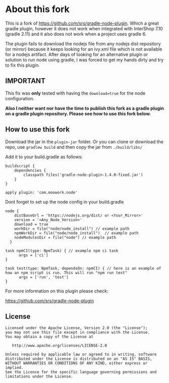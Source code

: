# About this fork


This is a fork of https://github.com/srs/gradle-node-plugin. Which a great gradle plugin, however it does not work when integrated with InterShop 7.10 (gradle 2.11) and it also does not work when a project uses gradle 6. 

The plugin fails to download the nodejs file from any nodejs dist repository (or mirror) because it keeps looking for an ivy.xml file which is not available for a nodejs artifact. After days of looking for an alternative plugin or solution to run node using gradle, I was forced to get my hands dirty and try to fix this plugin.


## IMPORTANT 

This fix was **only** tested with having the `download=true` for the node configuration.

**Also I neither want nor have the time to publish this fork as a gradle plugin on a gradle plugin repository. Please see how to use this fork below.**



## How to use this fork


Download the jar in the `plugin-jar` folder. Or you can clone or download the repo, use `gradlew build` and then copy the jar from `./build/libs/`

Add it to your build.gradle as follows:

```
buildscript {
    dependencies {
        classpath files('gradle-node-plugin-1.4.0-fixed.jar')
    }
}

apply plugin: 'com.moowork.node'

```

Dont forget to set up the node config in your build.gradle

```
node {
    distBaseUrl = 'https://nodejs.org/dist/ or <Your_Mirror>'
    version = '<Any_Node_Version>'
    download = true
    workDir = file("node/node_install") // example path
    npmWorkDir = file("node/node_install")  // example path
    nodeModulesDir = file("node") // example path
  }

task npmCI(type: NpmTask) { // example npm ci task
      args = ['ci']
}

task test(type: NpmTask, dependsOn: npmCI) { // here is an example of how an npm script is run. This will run "npm run test" 
      args = ['run', 'test']
}
```
For more information on this plugin please check:

https://github.com/srs/gradle-node-plugin

## License

```
Licensed under the Apache License, Version 2.0 (the "License");
you may not use this file except in compliance with the License.
You may obtain a copy of the License at

   http://www.apache.org/licenses/LICENSE-2.0

Unless required by applicable law or agreed to in writing, software
distributed under the License is distributed on an "AS IS" BASIS,
WITHOUT WARRANTIES OR CONDITIONS OF ANY KIND, either express or implied.
See the License for the specific language governing permissions and
limitations under the License.
```
